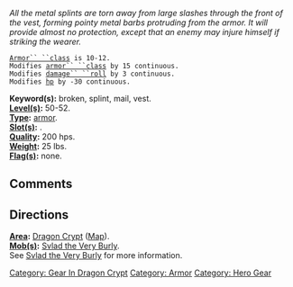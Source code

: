 *All the metal splints are torn away from large slashes through the
front of the vest, forming pointy metal barbs protruding from the armor.
It will provide almost no protection, except that an enemy may injure
himself if striking the wearer.*

[`Armor`` ``class`](Armor_Values.md "wikilink")` is 10-12.`  
`Modifies `[`armor`` ``class`](Armor_Class.md "wikilink")` by 15 continuous.`  
`Modifies `[`damage`` ``roll`](Damage_Roll.md "wikilink")` by 3 continuous.`  
`Modifies `[`hp`](Hit_Points.md "wikilink")` by -30 continuous.`

**Keyword(s):** broken, splint, mail, vest.  
**[Level(s)](Object_Level.md "wikilink"):** 50-52.  
**[Type](:Category:_Object_Types.md "wikilink"):**
[armor](:Category:_Armor.md "wikilink").  
**[Slot(s)](Object_Slots.md "wikilink"):** <worn on body>.  
**[Quality](Object_Quality.md "wikilink"):** 200 hps.  
**[Weight](Object_Weight.md "wikilink"):** 25 lbs.  
**[Flag(s)](:Category:_Object_Flags.md "wikilink"):** none.  

## Comments

## Directions

**[Area](:Category:_Areas.md "wikilink"):** [Dragon
Crypt](:Category:_Dragon_Crypt.md "wikilink")
([Map](Dragon_Crypt_Map.md "wikilink")).  
**[Mob(s)](:Category:_Mobs.md "wikilink"):** [Svlad the Very
Burly](Svlad_The_Very_Burly.md "wikilink").  
See [Svlad the Very Burly](Svlad_The_Very_Burly.md "wikilink") for more
information.  

[Category: Gear In Dragon
Crypt](Category:_Gear_In_Dragon_Crypt "wikilink") [Category:
Armor](Category:_Armor "wikilink") [Category: Hero
Gear](Category:_Hero_Gear "wikilink")
